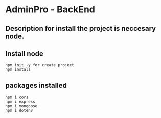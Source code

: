 # AdminPro - BackEnd

## Description for install the project is neccesary node.
## Install node
```
npm init -y for create project
npm install
```

## packages installed

```
npm i cors
npm i express
npm i mongoose
npm i dotenv
```
